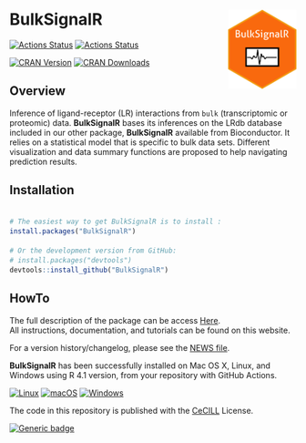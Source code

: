 
# BulkSignalR <img  width="120" height="139" src="man/figures/logo.png" align="right" />

<!-- badges: start -->
[![Actions Status](https://github.com/ZheFrench/BulkSignalR/workflows/R-CMD-check/badge.svg)](https://github.com/ZheFrench/BulkSignalR/actions)
[![Actions Status](https://github.com/ZheFrench/BulkSignalR/workflows/R-CMD-check-bioc/badge.svg)](https://github.com/ZheFrench/BulkSignalR/actions)

[![CRAN Version](https://www.r-pkg.org/badges/version/BulkSignalR)](https://cran.r-project.org/package=BulkSignalR)
[![CRAN Downloads](https://cranlogs.r-pkg.org/badges/BulkSignalR)](https://cran.r-project.org/package=BulkSignalR)
<!-- badges: end -->

## Overview

Inference of ligand-receptor (LR) interactions from `bulk`
(transcriptomic or proteomic) data. **BulkSignalR** bases its inferences
on the LRdb database included in our other package, **BulkSignalR**
available from Bioconductor. It relies on a statistical model that
is specific to bulk data sets. Different visualization and data
summary functions are proposed to help navigating prediction results.

## Installation

``` R

# The easiest way to get BulkSignalR is to install :
install.packages("BulkSignalR")

# Or the development version from GitHub:
# install.packages("devtools")
devtools::install_github("BulkSignalR")

```

## HowTo

The full description of the package can be access [Here](https://zhefrench.github.io/BulksignalR/).  
All instructions, documentation, and tutorials can be found on this website.

For a version history/changelog, please see the [NEWS file](https://github.com/zhefrench/BulksignalR/blob/master/NEWS.md).


**BulkSignalR** has been successfully installed on Mac OS X, Linux, and Windows using R 4.1 version, from your repository with GitHub Actions.

<!-- badges: start -->
[![Linux](https://svgshare.com/i/Zhy.svg)](https://svgshare.com/i/Zhy.svg)
[![macOS](https://svgshare.com/i/ZjP.svg)](https://svgshare.com/i/ZjP.svg)
[![Windows](https://svgshare.com/i/ZhY.svg)](https://svgshare.com/i/ZhY.svg)
<!-- badges: end -->


The code in this repository is published with the [CeCILL](https://github.com/zhefrench/BulksignalR/blob/master/LICENSE.md) License.


<!-- badges: start -->
[![Generic badge](https://img.shields.io/badge/License-CeCILL-green.svg)](https://shields.io/)
<!-- badges: end -->



